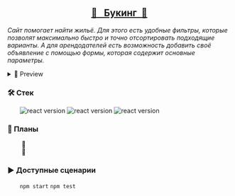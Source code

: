 <h2 align="center"><a href="">🏨 &nbsp Букинг &nbsp🏯</a></h2>

<i>Сайт помогает найти жильё. Для этого есть удобные фильтры, которые позволят максимально быстро и точно отсортировать подходящие варианты. А для арендодателей есть возможность добавить своё объявление с помощью формы, которая содержит основные параметры.</i>

<details>
  <summary>💫&nbsp;Preview</summary>
  <img alt="site preview" src="https://user-images.githubusercontent.com/97403514/215559291-8da004a7-8890-42ed-bd37-bd4c3afe6369.PNG">
</details>


<h3>🛠&nbsp;Стек</h3>
  <span>
    &emsp;&emsp;<img alt="react version" src="https://img.shields.io/badge/webpack-5.74.0-4C4CFF">
    <img alt="react version" src="https://img.shields.io/badge/JavaScript-4C4CFF">
    <img alt="react version" src="https://img.shields.io/badge/Leaflet-4C4CFF">
  </span>

<h3>📝&nbsp;Планы</h3>
  &emsp;&emsp; 🏨 
  <br>
 &emsp;&emsp; 🏨 


<h3>▶&nbsp;Доступные сценарии</h3>
  &emsp;&emsp;<code>npm start</code> <code>npm test</code>






